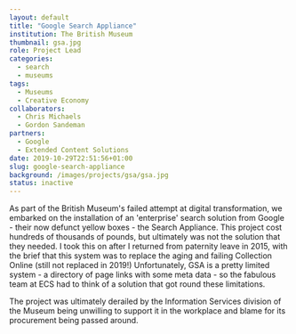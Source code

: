 ```yaml
---
layout: default
title: "Google Search Appliance"
institution: The British Museum
thumbnail: gsa.jpg
role: Project Lead
categories:
  - search
  - museums
tags:
  - Museums
  - Creative Economy
collaborators:
  - Chris Michaels
  - Gordon Sandeman
partners:
  - Google
  - Extended Content Solutions
date: 2019-10-29T22:51:56+01:00
slug: google-search-appliance
background: /images/projects/gsa/gsa.jpg
status: inactive
---
```


As part of the British Museum's failed attempt at digital transformation, we embarked on the installation of an 'enterprise' search solution from Google - their now defunct yellow boxes - the Search Appliance. This project cost hundreds of thousands of pounds, but ultimately was not the solution that they needed. I took this on after I returned from paternity leave in 2015, with the brief that this system was to replace the aging and failing Collection Online (still not replaced in 2019!) Unfortunately, GSA is a pretty limited system - a directory of page links with some meta data - so the fabulous team at ECS had to think of a solution that got round these limitations.

The project was ultimately derailed by the Information Services division of the Museum being unwilling to support it in the workplace and blame for its procurement being passed around.
